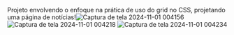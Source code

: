 Projeto envolvendo o enfoque na prática de uso do grid no CSS, projetando uma página de notícias!![Captura de tela 2024-11-01 004156](https://github.com/user-attachments/assets/714c9131-0bcf-4db5-9a06-8bf6e0ab3d7a)
![Captura de tela 2024-11-01 004218](https://github.com/user-attachments/assets/b141d7db-7c6e-40cf-b9a4-28f206632559)
![Captura de tela 2024-11-01 004234](https://github.com/user-attachments/assets/e239ef5a-78f3-43b8-88d2-77247eb30fea)
